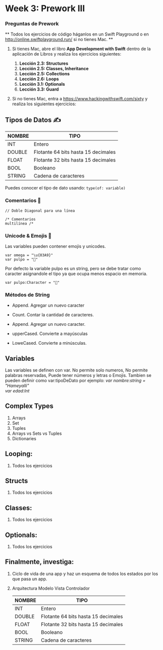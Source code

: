 # Week 3: Prework III

### Preguntas de Prework

\*\* Todos los ejercicios de código háganlos en un Swift Playground o en http://online.swiftplayground.run/ si no tienes Mac. \*\*

1. Si tienes Mac, abre el libro **App Development with Swift** dentro de la aplicación de Libros y realiza los ejercicios siguientes:

   1. **Lección 2.3: Structures**
   2. **Lección 2.5: Classes, Inheritance**
   3. **Lección 2.5: Collections**
   4. **Lección 2.6: Loops**
   5. **Lección 3.1: Optionals**
   6. **Lección 3.3: Guard**

2. Si no tienes Mac, entra a https://www.hackingwithswift.com/sixty y realiza los siguientes ejercicios:

## Tipos de Datos ✍️

| NOMBRE | TIPO                                |
| ------ | ----------------------------------- |
| INT    | Entero                              |
| DOUBLE | Flotante 64 bits hasta 15 decimales |
| FLOAT  | Flotante 32 bits hasta 15 decimales |
| BOOL   | Booleano                            |
| STRING | Cadena de caracteres                |

Puedes conocer el tipo de dato usando:
`type(of: variable)`

### Comentarios 📝

`// Doble Diagonal para una línea`

`/* Comentarios`  
`multilínea /*`

### Unicode & Emojis 🔮

Las variables pueden contener emojis y unicodes.

`var omega = "\u{03A9}"`  
`var pulpo = "🐙"`

Por defecto la variable pulpo es un string, pero se debe tratar como caracter asignandole el tipo ya que ocupa menos espacio en memoria.

`var pulpo:Character = "🐙"`

### Métodos de String

- Append. Agregar un nuevo caracter

- Count. Contar la cantidad de caracteres.

- Append. Agregar un nuevo caracter.

- upperCased. Convierte a mayúsculas 

- LoweCased. Convierte a minúsculas.


## Variables

Las variables se definen con var.
No permite solo numeros, No permite palabras reservadas, Puede tener números y letras o Emojis.
Tambien se pueden definir como var:tipoDeDato por ejemplo:
_var nombre:string = "Hameyalli"_  
_var edad:Int_

## **Complex Types**

1. Arrays
2. Set
3. Tuples
4. Arrays vs Sets vs Tuples
5. Dictionaries

## **Looping**:

1. Todos los ejercicios

## **Structs**

1. Todos los ejercicios

## **Classes**:

1. Todos los ejercicios

## **Optionals**:

1. Todos los ejercicios

## Finalmente, investiga:

1.  Ciclo de vida de una app y haz un esquema de todos los estados por los que pasa un app.
2.  Arquitectura Modelo Vista Controlador

    | NOMBRE | TIPO                                |
    | ------ | ----------------------------------- |
    | INT    | Entero                              |
    | DOUBLE | Flotante 64 bits hasta 15 decimales |
    | FLOAT  | Flotante 32 bits hasta 15 decimales |
    | BOOL   | Booleano                            |
    | STRING | Cadena de caracteres                |
